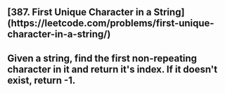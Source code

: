 <h2>[387. First Unique Character in a String](https://leetcode.com/problems/first-unique-character-in-a-string/)<h2>

Given a string, find the first non-repeating character in it and return it's index. If it doesn't exist, return -1.